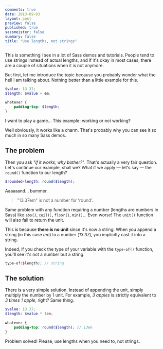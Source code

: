 ```yaml
---
comments: true
date: 2013-09-03
layout: post
preview: false
published: true
sassmeister: false
summary: false
title: "Use lengths, not strings"
---
```


This is something I see in a lot of Sass demos and tutorials. People tend to use strings instead of actual lengths, and if it's okay in most cases, there are a couple of situations when it is not anymore.

But first, let me introduce the topic because you probably wonder what the hell I am talking about. Nothing better than a little example for this.

```scss
$value: 13.37;
$length: $value + em;
    
whatever {
    padding-top: $length;
}
```

I want to play a game... This example: working or not working?

Well obviously, it works like a charm. That's probably why you can see it so much in so many Sass demos.

## The problem

Then you ask *"if it works, why bother?"*. That's actually a very fair question. Let's continue our example, shall we? What if we apply &mdash; let's say &mdash; the `round()` function to our length?

```scss
$rounded-length: round($length);
```

Aaaaaand... bummer.

> "13.37em" is not a number for 'round'.

Same problem with any function requiring a number (lengths are numbers in Sass) like `abs()`, `ceil()`, `floor()`, `min()`... Even worse! The `unit()` function will also fail to return the unit. 

This is because **there is no unit** since it's now a string. When you append a string (in this case *em*) to a number (*13.37*), you implicitly cast it into a string.

Indeed, if you check the type of your variable with the `type-of()` function, you'll see it's not a number but a string.

```scss
type-of($length); // string
```

## The solution

There is a very simple solution. Instead of appending the unit, simply multiply the number by 1 unit. For example, *3 apples* is strictly equivalent to *3 times 1 apple*, right? Same thing.

```scss
$value: 13.37;
$length: $value * 1em;
    
whatever {
    padding-top: round($length); // 13em
}
```

Problem solved! Please, use lengths when you need to, not strings.
